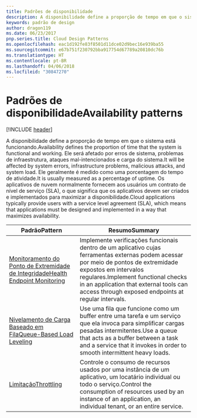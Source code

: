 ```yaml
---
title: Padrões de disponibilidade
description: A disponibilidade define a proporção de tempo em que o sistema está funcionando. Ele será afetado por erros de sistema, problemas de infraestrutura, ataques mal-intencionados e carga do sistema. Ele geralmente é medido como uma porcentagem do tempo de atividade. Os aplicativos de nuvem normalmente fornecem aos usuários um contrato de nível de serviço (SLA), o que significa que os aplicativos devem ser criados e implementados para maximizar a disponibilidade.
keywords: padrão de design
author: dragon119
ms.date: 06/23/2017
pnp.series.title: Cloud Design Patterns
ms.openlocfilehash: eac1d192fe83f8501d11dce02d9bec16e939ba55
ms.sourcegitcommit: e67b751f230792bba917754d67789a20810dc76b
ms.translationtype: HT
ms.contentlocale: pt-BR
ms.lasthandoff: 04/06/2018
ms.locfileid: "30847270"
---
```

# <a name="availability-patterns"></a><span data-ttu-id="16a4e-107">Padrões de disponibilidade</span><span class="sxs-lookup"><span data-stu-id="16a4e-107">Availability patterns</span></span>

[!INCLUDE [header](../../_includes/header.md)]

<span data-ttu-id="16a4e-108">A disponibilidade define a proporção de tempo em que o sistema está funcionando.</span><span class="sxs-lookup"><span data-stu-id="16a4e-108">Availability defines the proportion of time that the system is functional and working.</span></span> <span data-ttu-id="16a4e-109">Ele será afetado por erros de sistema, problemas de infraestrutura, ataques mal-intencionados e carga do sistema.</span><span class="sxs-lookup"><span data-stu-id="16a4e-109">It will be affected by system errors, infrastructure problems, malicious attacks, and system load.</span></span> <span data-ttu-id="16a4e-110">Ele geralmente é medido como uma porcentagem do tempo de atividade.</span><span class="sxs-lookup"><span data-stu-id="16a4e-110">It is usually measured as a percentage of uptime.</span></span> <span data-ttu-id="16a4e-111">Os aplicativos de nuvem normalmente fornecem aos usuários um contrato de nível de serviço (SLA), o que significa que os aplicativos devem ser criados e implementados para maximizar a disponibilidade.</span><span class="sxs-lookup"><span data-stu-id="16a4e-111">Cloud applications typically provide users with a service level agreement (SLA), which means that applications must be designed and implemented in a way that maximizes availability.</span></span>


|                            <span data-ttu-id="16a4e-112">Padrão</span><span class="sxs-lookup"><span data-stu-id="16a4e-112">Pattern</span></span>                             |                                                           <span data-ttu-id="16a4e-113">Resumo</span><span class="sxs-lookup"><span data-stu-id="16a4e-113">Summary</span></span>                                                            |
|----------------------------------------------------------------|------------------------------------------------------------------------------------------------------------------------------|
| [<span data-ttu-id="16a4e-114">Monitoramento do Ponto de Extremidade de Integridade</span><span class="sxs-lookup"><span data-stu-id="16a4e-114">Health Endpoint Monitoring</span></span>](../health-endpoint-monitoring.md) | <span data-ttu-id="16a4e-115">Implemente verificações funcionais dentro de um aplicativo cujas ferramentas externas podem acessar por meio de pontos de extremidade expostos em intervalos regulares.</span><span class="sxs-lookup"><span data-stu-id="16a4e-115">Implement functional checks in an application that external tools can access through exposed endpoints at regular intervals.</span></span> |
|  [<span data-ttu-id="16a4e-116">Nivelamento de Carga Baseado em Fila</span><span class="sxs-lookup"><span data-stu-id="16a4e-116">Queue-Based Load Leveling</span></span>](../queue-based-load-leveling.md)  | <span data-ttu-id="16a4e-117">Use uma fila que funcione como um buffer entre uma tarefa e um serviço que ela invoca para simplificar cargas pesadas intermitentes.</span><span class="sxs-lookup"><span data-stu-id="16a4e-117">Use a queue that acts as a buffer between a task and a service that it invokes in order to smooth intermittent heavy loads.</span></span>  |
|                 [<span data-ttu-id="16a4e-118">Limitação</span><span class="sxs-lookup"><span data-stu-id="16a4e-118">Throttling</span></span>](../throttling.md)                 |   <span data-ttu-id="16a4e-119">Controle o consumo de recursos usados por uma instância de um aplicativo, um locatário individual ou todo o serviço.</span><span class="sxs-lookup"><span data-stu-id="16a4e-119">Control the consumption of resources used by an instance of an application, an individual tenant, or an entire service.</span></span>    |

